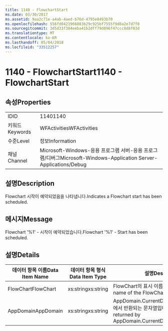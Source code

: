 ```yaml
---
title: 1140 - FlowchartStart
ms.date: 03/30/2017
ms.assetid: 9aa2c71e-a4ab-4aed-b76d-4795e8493b70
ms.openlocfilehash: 556fd0421966083b29c925bf7555f9d8a2e7d7f0
ms.sourcegitcommit: 3d5d33f384eeba41b2dff79d096f47ccc8d8f03d
ms.translationtype: MT
ms.contentlocale: ko-KR
ms.lasthandoff: 05/04/2018
ms.locfileid: "33512257"
---
```

# <a name="1140---flowchartstart"></a><span data-ttu-id="a5573-102">1140 - FlowchartStart</span><span class="sxs-lookup"><span data-stu-id="a5573-102">1140 - FlowchartStart</span></span>
## <a name="properties"></a><span data-ttu-id="a5573-103">속성</span><span class="sxs-lookup"><span data-stu-id="a5573-103">Properties</span></span>  
  
|||  
|-|-|  
|<span data-ttu-id="a5573-104">ID</span><span class="sxs-lookup"><span data-stu-id="a5573-104">ID</span></span>|<span data-ttu-id="a5573-105">1140</span><span class="sxs-lookup"><span data-stu-id="a5573-105">1140</span></span>|  
|<span data-ttu-id="a5573-106">키워드</span><span class="sxs-lookup"><span data-stu-id="a5573-106">Keywords</span></span>|<span data-ttu-id="a5573-107">WFActivities</span><span class="sxs-lookup"><span data-stu-id="a5573-107">WFActivities</span></span>|  
|<span data-ttu-id="a5573-108">수준</span><span class="sxs-lookup"><span data-stu-id="a5573-108">Level</span></span>|<span data-ttu-id="a5573-109">정보</span><span class="sxs-lookup"><span data-stu-id="a5573-109">Information</span></span>|  
|<span data-ttu-id="a5573-110">채널</span><span class="sxs-lookup"><span data-stu-id="a5573-110">Channel</span></span>|<span data-ttu-id="a5573-111">Microsoft-Windows-응용 프로그램 서버-응용 프로그램/디버그</span><span class="sxs-lookup"><span data-stu-id="a5573-111">Microsoft-Windows-Application Server-Applications/Debug</span></span>|  
  
## <a name="description"></a><span data-ttu-id="a5573-112">설명</span><span class="sxs-lookup"><span data-stu-id="a5573-112">Description</span></span>  
 <span data-ttu-id="a5573-113">Flowchart 시작이 예약되었음을 나타냅니다.</span><span class="sxs-lookup"><span data-stu-id="a5573-113">Indicates a Flowchart start has been scheduled.</span></span>  
  
## <a name="message"></a><span data-ttu-id="a5573-114">메시지</span><span class="sxs-lookup"><span data-stu-id="a5573-114">Message</span></span>  
 <span data-ttu-id="a5573-115">Flowchart '%1' - 시작이 예약되었습니다.</span><span class="sxs-lookup"><span data-stu-id="a5573-115">Flowchart '%1' - Start has been scheduled.</span></span>  
  
## <a name="details"></a><span data-ttu-id="a5573-116">설명</span><span class="sxs-lookup"><span data-stu-id="a5573-116">Details</span></span>  
  
|<span data-ttu-id="a5573-117">데이터 항목 이름</span><span class="sxs-lookup"><span data-stu-id="a5573-117">Data Item Name</span></span>|<span data-ttu-id="a5573-118">데이터 항목 형식</span><span class="sxs-lookup"><span data-stu-id="a5573-118">Data Item Type</span></span>|<span data-ttu-id="a5573-119">설명</span><span class="sxs-lookup"><span data-stu-id="a5573-119">Description</span></span>|  
|--------------------|--------------------|-----------------|  
|<span data-ttu-id="a5573-120">FlowChart</span><span class="sxs-lookup"><span data-stu-id="a5573-120">FlowChart</span></span>|<span data-ttu-id="a5573-121">xs:string</span><span class="sxs-lookup"><span data-stu-id="a5573-121">xs:string</span></span>|<span data-ttu-id="a5573-122">FlowChart의 표시 이름입니다.</span><span class="sxs-lookup"><span data-stu-id="a5573-122">The display name of the FlowChart.</span></span>|  
|<span data-ttu-id="a5573-123">AppDomain</span><span class="sxs-lookup"><span data-stu-id="a5573-123">AppDomain</span></span>|<span data-ttu-id="a5573-124">xs:string</span><span class="sxs-lookup"><span data-stu-id="a5573-124">xs:string</span></span>|<span data-ttu-id="a5573-125">AppDomain.CurrentDomain.FriendlyName에서 반환되는 문자열입니다.</span><span class="sxs-lookup"><span data-stu-id="a5573-125">The string returned by AppDomain.CurrentDomain.FriendlyName.</span></span>|
